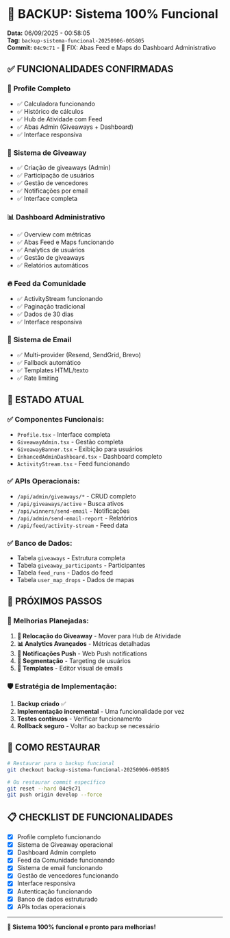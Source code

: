 # 💾 BACKUP: Sistema 100% Funcional

**Data:** 06/09/2025 - 00:58:05  
**Tag:** `backup-sistema-funcional-20250906-005805`  
**Commit:** `04c9c71` - 🔧 FIX: Abas Feed e Maps do Dashboard Administrativo

## ✅ FUNCIONALIDADES CONFIRMADAS

### 🎯 **Profile Completo**
- ✅ Calculadora funcionando
- ✅ Histórico de cálculos
- ✅ Hub de Atividade com Feed
- ✅ Abas Admin (Giveaways + Dashboard)
- ✅ Interface responsiva

### 🎁 **Sistema de Giveaway**
- ✅ Criação de giveaways (Admin)
- ✅ Participação de usuários
- ✅ Gestão de vencedores
- ✅ Notificações por email
- ✅ Interface completa

### 📊 **Dashboard Administrativo**
- ✅ Overview com métricas
- ✅ Abas Feed e Maps funcionando
- ✅ Analytics de usuários
- ✅ Gestão de giveaways
- ✅ Relatórios automáticos

### 🔥 **Feed da Comunidade**
- ✅ ActivityStream funcionando
- ✅ Paginação tradicional
- ✅ Dados de 30 dias
- ✅ Interface responsiva

### 📧 **Sistema de Email**
- ✅ Multi-provider (Resend, SendGrid, Brevo)
- ✅ Fallback automático
- ✅ Templates HTML/texto
- ✅ Rate limiting

## 🎯 ESTADO ATUAL

### **✅ Componentes Funcionais:**
- `Profile.tsx` - Interface completa
- `GiveawayAdmin.tsx` - Gestão completa
- `GiveawayBanner.tsx` - Exibição para usuários
- `EnhancedAdminDashboard.tsx` - Dashboard completo
- `ActivityStream.tsx` - Feed funcionando

### **✅ APIs Operacionais:**
- `/api/admin/giveaways/*` - CRUD completo
- `/api/giveaways/active` - Busca ativos
- `/api/winners/send-email` - Notificações
- `/api/admin/send-email-report` - Relatórios
- `/api/feed/activity-stream` - Feed data

### **✅ Banco de Dados:**
- Tabela `giveaways` - Estrutura completa
- Tabela `giveaway_participants` - Participantes
- Tabela `feed_runs` - Dados do feed
- Tabela `user_map_drops` - Dados de mapas

## 🚀 PRÓXIMOS PASSOS

### **🔧 Melhorias Planejadas:**
1. **🎨 Relocação do Giveaway** - Mover para Hub de Atividade
2. **📊 Analytics Avançados** - Métricas detalhadas
3. **📱 Notificações Push** - Web Push notifications
4. **🎯 Segmentação** - Targeting de usuários
5. **🎨 Templates** - Editor visual de emails

### **🛡️ Estratégia de Implementação:**
1. **Backup criado** ✅
2. **Implementação incremental** - Uma funcionalidade por vez
3. **Testes contínuos** - Verificar funcionamento
4. **Rollback seguro** - Voltar ao backup se necessário

## 🔄 COMO RESTAURAR

```bash
# Restaurar para o backup funcional
git checkout backup-sistema-funcional-20250906-005805

# Ou restaurar commit específico
git reset --hard 04c9c71
git push origin develop --force
```

## 📋 CHECKLIST DE FUNCIONALIDADES

- [x] Profile completo funcionando
- [x] Sistema de Giveaway operacional
- [x] Dashboard Admin completo
- [x] Feed da Comunidade funcionando
- [x] Sistema de email funcionando
- [x] Gestão de vencedores funcionando
- [x] Interface responsiva
- [x] Autenticação funcionando
- [x] Banco de dados estruturado
- [x] APIs todas operacionais

---

**🎯 Sistema 100% funcional e pronto para melhorias!**